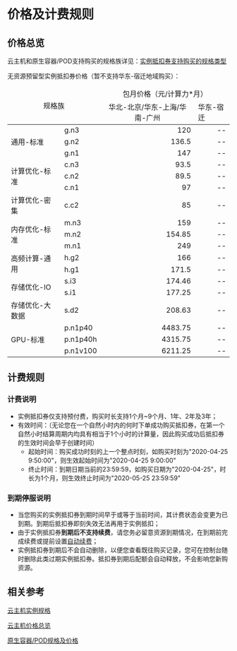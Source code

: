 # 价格及计费规则

## 价格总览

云主机和原生容器/POD支持购买的规格族详见：[实例抵扣券支持购买的规格类型](https://docs.jdcloud.com/virtual-machines/instancevoucher-overview#user-content-2)

无资源预留型实例抵扣券价格（暂不支持华东-宿迁地域购买）：

<table>
	<thead>
   <tr>
      <td colspan="2" rowspan="2" align="center"> 规格族</td>
      <td colspan="2" align="center">包月价格（元/计算力*月）</td>
   </tr>
   <tr>
      <td align="center">华北-北京/华东-上海/华南-广州</td>         
      <td>华东-宿迁</td>
   </tr>
   </thead>
   <tbody>  
   <tr>
      <td rowspan="3">通用-标准</td>
      <td>g.n3</td>
      <td align="right">120</td>         
      <td align="right">--</td>
   </tr>
   <tr>
      <td>g.n2</td>
      <td align="right">136.5</td>        
      <td align="right">--</td>         
   </tr>
   <tr>
      <td>g.n1</td>
      <td align="right">147</td>         
      <td align="right">--</td>
   </tr>
   <tr>
      <td rowspan="3">计算优化-标准</td>
      <td>c.n3</td>
      <td align="right">93.5</td>         
      <td align="right">--</td>
   </tr>
   <tr>
      <td>c.n2</td>
      <td align="right">89.5</td>         
      <td align="right">--</td>
   </tr>
   <tr>
      <td>c.n1</td>
      <td align="right">97</td>         
      <td align="right">--</td>
   </tr>
   <tr>
      <td>计算优化-密集</td>
      <td>c.c2</td>
      <td align="right">85</td>         
      <td align="right">--</td>
   </tr>
   <tr>
      <td rowspan="3">内存优化-标准</td>
      <td>m.n3</td>
      <td align="right">159</td>         
      <td align="right">--</td>
   </tr>
   <tr>
      <td>m.n2</td>
      <td align="right">154.85</td>         
      <td align="right">--</td>
   </tr>
   <tr>
      <td>m.n1</td>
      <td align="right">249</td>         
      <td align="right">--</td>
   </tr>
   <tr>
      <td rowspan="2">高频计算-通用</td>
      <td>h.g2</td>
      <td align="right">166</td>         
      <td align="right">--</td>
   </tr> 
   <tr>
      <td>h.g1</td>
      <td align="right">171.5</td>         
      <td align="right">--</td>
   </tr>      
   <tr>
      <td rowspan="2">存储优化-IO</td>
      <td>s.i3</td>
      <td align="right">174.46</td>         
      <td align="right">--</td>
   </tr> 
   <tr>
      <td>s.i1</td>
      <td align="right">177.25</td>         
      <td align="right">--</td>
   </tr> 
   <tr>
      <td>存储优化-大数据</td>
      <td>s.d2</td>
      <td align="right">208.63</td>         
      <td align="right">--</td>
   </tr>
   <tr>
      <td rowspan="3">GPU-标准</td>
      <td>p.n1p40</td>
      <td align="right">4483.75</td>         
      <td align="right">--</td>
   </tr>
   <tr>
      <td>p.n1p40h</td>
      <td align="right">4315.75</td>         
      <td align="right">--</td>
   </tr>
   <tr>
      <td>p.n1v100</td>
      <td align="right">6211.25</td>         
      <td align="right">--</td>
   </tr>
</tbody>  
</table>     

## 计费规则
### 计费说明
* 实例抵扣券仅支持预付费，购买时长支持1个月~9个月、1年、2年及3年；
* 有效时间：（无论您在一个自然小时内的何时下单成功购买抵扣券，在第一个自然小时结算周期内均具有相当于1个小时的计算量，因此购买成功后抵扣券的生效时间会早于创建时间）
  * 起始时间：购买成功时刻的上一个整点时刻，如购买时刻为"2020-04-25 9:50:00"，则生效起始时间为"2020-04-25 9:00:00"
  * 终止时间：到期日期当前的23:59:59，如购买日期为"2020-04-25"，时长为1个月，则生效终止时间为"2020-05-25 23:59:59"
      

### 到期停服说明
* 当您购买的实例抵扣券到期时间早于或等于当前时间，其计费状态会变更为已到期。到期后抵扣券即刻失效无法再用于实例抵扣；<br>
* 由于实例抵扣券**到期后不支持续费**，请您务必留意资源到期情况，在到期前完成续费或提前设置[自动续费](https://docs.jdcloud.com/online-buying/renew-management)；<br>
* 实例抵扣券到期后不会自动删除，以便您查看既往购买记录，您可在控制台随时删除此类过期实例抵扣券。抵扣券到期后配额会自动释放，不会影响您新购资源。

## 相关参考

[云主机实例规格](https://docs.jdcloud.com/virtual-machines/instance-type-family) 

[云主机价格总览](https://docs.jdcloud.com/virtual-machines/price-overview)

[原生容器/POD规格及价格](https://docs.jdcloud.com/native-container/price-overview)<br>
